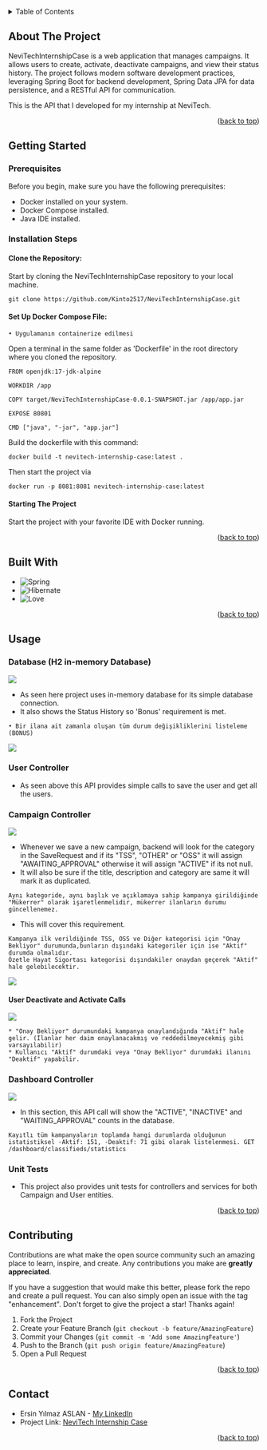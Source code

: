 <a name="readme-top"></a>

<details>
  <summary>Table of Contents</summary>
  <ol>
    <li>
      <a href="#about-the-project">About The Project</a>
    </li>
    <li>
      <a href="#getting-started">Getting Started</a>
    </li>
    <li><a href="#built-with">Built With</a></li>
    <li><a href="#usage">Usage</a></li>
    <li><a href="#contributing">Contributing</a></li>
    <li><a href="#contact">Contact</a></li>
  </ol>
</details>


## About The Project

NeviTechInternshipCase is a web application that manages campaigns. It allows users to create, activate, deactivate campaigns, and view their status history.
The project follows modern software development practices, leveraging Spring Boot for backend development, Spring Data JPA for data persistence, and a RESTful API for communication.

This is the API that I developed for my internship at NeviTech.

<p align="right">(<a href="#readme-top">back to top</a>)</p>

## Getting Started

### Prerequisites

Before you begin, make sure you have the following prerequisites:

* Docker installed on your system.
* Docker Compose installed.
* Java IDE installed.

### Installation Steps

#### Clone the Repository:

Start by cloning the NeviTechInternshipCase repository to your local machine.

```
git clone https://github.com/Kinto2517/NeviTechInternshipCase.git
```

#### Set Up Docker Compose File:

```
• Uygulamanın containerize edilmesi
```

Open a terminal in the same folder as 'Dockerfile' in the root directory where you cloned the repository.
```
FROM openjdk:17-jdk-alpine

WORKDIR /app

COPY target/NeviTechInternshipCase-0.0.1-SNAPSHOT.jar /app/app.jar

EXPOSE 80801

CMD ["java", "-jar", "app.jar"]

```
Build the dockerfile with this command:
```
docker build -t nevitech-internship-case:latest .
```
Then start the project via 
```
docker run -p 8081:8081 nevitech-internship-case:latest
```


#### Starting The Project

Start the project with your favorite IDE with Docker running.

<p align="right">(<a href="#readme-top">back to top</a>)</p>

## Built With

* ![Spring](https://img.shields.io/badge/Spring-6DB33F?style=for-the-badge&logo=spring&logoColor=white)
* ![Hibernate](https://img.shields.io/badge/Hibernate-59666C?style=for-the-badge&logo=Hibernate&logoColor=white)
* ![Love](http://ForTheBadge.com/images/badges/built-with-love.svg)
  
<p align="right">(<a href="#readme-top">back to top</a>)</p>



## Usage

### Database (H2 in-memory Database)

<img class="img-responsive" src="imgs/Screenshot_1.png" align="">

* As seen here project uses in-memory database for its simple database connection.
* It also shows the Status History so 'Bonus' requirement is met.

```
• Bir ilana ait zamanla oluşan tüm durum değişikliklerini listeleme (BONUS)
```

<img class="img-responsive" src="imgs/Screenshot_2.png" align="">

### User Controller
* As seen above this API provides simple calls to save the user and get all the users.


### Campaign Controller

<img class="img-responsive" src="imgs/Screenshot_3.png" align="">
  
* Whenever we save a new campaign, backend will look for the category in the SaveRequest and if its "TSS", "OTHER" or "OSS" it will assign "AWAITING_APPROVAL" otherwise it will assign "ACTIVE" if its not null.
* It will also be sure if the title, description and category are same it will mark it as duplicated.
```
Aynı kategoride, aynı başlık ve açıklamaya sahip kampanya girildiğinde "Mükerrer" olarak işaretlenmelidir, mükerrer ilanların durumu güncellenemez.
```
  
* This will cover this requirement.

```
Kampanya ilk verildiğinde TSS, ÖSS ve Diğer kategorisi için "Onay Bekliyor" durumunda,bunların dışındaki kategoriler için ise "Aktif" durumda olmalıdır.
Özetle Hayat Sigortası kategorisi dışındakiler onaydan geçerek "Aktif" hale gelebilecektir.
```
<img class="img-responsive" src="imgs/Screenshot_4.png" align="">

#### User Deactivate and Activate Calls

<img class="img-responsive" src="imgs/Screenshot_5.png" align="">

```
* "Onay Bekliyor" durumundaki kampanya onaylandığında "Aktif" hale gelir. (İlanlar her daim onaylanacakmış ve reddedilmeyecekmiş gibi varsayılabilir)
* Kullanıcı "Aktif" durumdaki veya "Onay Bekliyor" durumdaki ilanını "Deaktif" yapabilir.
```

### Dashboard Controller

<img class="img-responsive" src="githubimg/Screenshot_6.png" align="">

* In this section, this API call will show the "ACTIVE", "INACTIVE" and "WAITING_APPROVAL" counts in the database.

```
Kayıtlı tüm kampanyaların toplamda hangi durumlarda olduğunun istatistiksel -Aktif: 151, -Deaktif: 71 gibi olarak listelenmesi. GET /dashboard/classifieds/statistics
```

### Unit Tests

* This project also provides unit tests for controllers and services for both Campaign and User entities.


<p align="right">(<a href="#readme-top">back to top</a>)</p>


## Contributing

Contributions are what make the open source community such an amazing place to learn, inspire, and create. Any contributions you make are **greatly appreciated**.

If you have a suggestion that would make this better, please fork the repo and create a pull request. You can also simply open an issue with the tag "enhancement".
Don't forget to give the project a star! Thanks again!

1. Fork the Project
2. Create your Feature Branch (`git checkout -b feature/AmazingFeature`)
3. Commit your Changes (`git commit -m 'Add some AmazingFeature'`)
4. Push to the Branch (`git push origin feature/AmazingFeature`)
5. Open a Pull Request

<p align="right">(<a href="#readme-top">back to top</a>)</p>


## Contact

* Ersin Yılmaz ASLAN - [My LinkedIn](https://tr.linkedin.com/in/ersinya)
* Project Link: [NeviTech Internship Case](https://github.com/Kinto2517/NeviTechInternshipCase)

<p align="right">(<a href="#readme-top">back to top</a>)</p>
